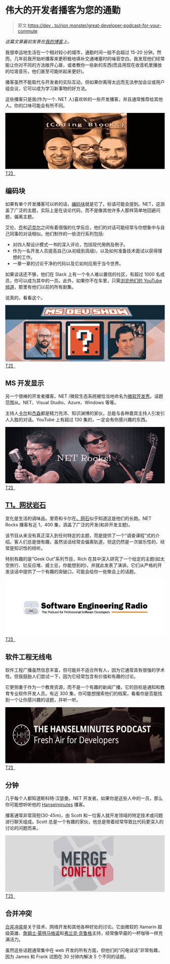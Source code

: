 # 伟大的开发者播客为您的通勤

> 原文:[https://dev . to/rion monster/great-developer-podcast-for-your-commute](https://dev.to/rionmonster/great-developer-podcasts-for-your-commute)

*这篇文章最初发表在[我的博客](http://rion.io)上。*

我很幸运地生活在一个相对较小的城市，通勤时间一般不会超过 15-20 分钟。然而，几年前我开始听播客来更积极地填补交通堵塞时的噪音空白。我发现他们经常能让你对不同的方法敞开心扉，或者教你一些新的东西(而且用现在收音机里播放的垃圾音乐，他们甚至可能听起来更好)。

播客虽然不能取代与开发者的实际互动，但如果你离得太远而无法参加会议或用户组会议，它可以成为学习新事物的好方法。

这些播客只是我(作为一个. NET 人)喜欢听的一些开发播客，并且通常推荐给其他人。你的口味可能会有所不同。

[![Coding Blocks](img/2e16cf1d500e07246633627c06ab381f.png)T2】](https://res.cloudinary.com/practicaldev/image/fetch/s--yXAsuB6h--/c_limit%2Cf_auto%2Cfl_progressive%2Cq_auto%2Cw_880/http://i.imgur.com/R1nVtAv.jpg)

## 编码块

如果有单个开发播客可以听的话，[编码块](https://dev.to/codingblocks)就是它了。标语可能会提到。NET，这涵盖了广泛的主题，实际上是在谈论代码，而不是像其他许多人那样简单地回避问题，偏离主题。

艾伦、[乔](https://twitter.com/THEjoezack)和[迈克尔](https://twitter.com/iamwaltuo)之间有着很强的化学反应，他们的对话可能经常与你想象中与自己同事的对话相似。他们制作的一些流行系列包括:

*   对四人帮设计模式一书的深入评论，包括现代用例及例子。
*   作为一名开发人员提高自己(从初级到高级)，以及如何准备技术面试以获得理想的工作。
*   一章一章的讨论干净的代码以及它如何应用于当今世界。

如果谈话还不够，他们在 Slack 上有一个令人难以置信的社区，有超过 1000 名成员，你可以成为其中的一员。此外，如果你不在车里，只需[浏览他们的 YouTube 频道](https://www.youtube.com/user/codingblocks)，那里有他们以前的所有剧集。

说真的，看看这个。

[![MS Dev Show](img/647c1f507ff4d5e1a5f6ff6e7e0f919a.png)T2】](https://res.cloudinary.com/practicaldev/image/fetch/s--53hjsGO7--/c_limit%2Cf_auto%2Cfl_progressive%2Cq_auto%2Cw_880/http://i.imgur.com/sOuk7C8.jpg)

## MS 开发显示

另一个很棒的开发者播客。NET /微软生态系统被恰当地命名为[微软开发秀](https://dev.to/msdevshow)。话题范围从。NET、Visual Studio、Azure、Windows 等等。

主持人[卡尔](https://twitter.com/carlschweitzer)和[杰森](https://twitter.com/ytechie)都是精力充沛、知识渊博的家伙，总能与各种嘉宾主持人引发引人入胜的对话。YouTube 上有超过 130 集的，一定会有你感兴趣的东西。

[![.NET Rocks](img/91a750b08f20966d1ffc1dff3430fba4.png)T2】](https://res.cloudinary.com/practicaldev/image/fetch/s--icY7w2AT--/c_limit%2Cf_auto%2Cfl_progressive%2Cq_auto%2Cw_880/http://i.imgur.com/EBwMQJ1.jpg)

## [T1。网状岩石](#net-rocks)

变化是生活的调味品。里奇和卡尔在[。网石](https://www.dotnetrocks.com/)似乎知道这是他们的长跑。NET Rocks 播客有近 1，400 集，涵盖了广泛的开发(和非开发主题)。

该节目从来没有真正深入到任何特定的主题，而是提供了一个“调查课程”式的介绍。客人们总是很有趣，虽然谈话经常会偏离轨道，但这仍然是一次娱乐性的、经常是知识性的倾听。

特别有趣的是“Geek Out”系列节目，Rich 在其中深入研究了一个给定的主题(如太空旅行、钍反应堆、威士忌，你能想到的)，并就此发表了演讲。它们从严格的开发谈话中提供了一个有趣的突破口，可能会给你一些聚会上的话题。

[![Software Engineering Radio](img/b9932a36838ef730cb87261f66c03234.png)T2】](https://res.cloudinary.com/practicaldev/image/fetch/s--zbLarILB--/c_limit%2Cf_auto%2Cfl_progressive%2Cq_auto%2Cw_880/http://i.imgur.com/12coLr9.jpg)

## 软件工程无线电

软件工程广播虽然信息丰富，但可能并不适合所有人，因为它通常具有很强的学术性。但我鼓励人们尝试一下，因为它经常包含有价值和有趣的讨论。

它更侧重于作为一个教育资源，而不是一个有趣的新闻广播，它的目标是通知和教育专业软件开发人员。有近 300 集，你可能想搜索他们的档案，看看你是否能找到一个让你感兴趣的话题，并听一听。

[![Hanselminutes](img/c211208f68ede778ecf500244c0b91e2.png)T2】](https://res.cloudinary.com/practicaldev/image/fetch/s--VyPfkyp5--/c_limit%2Cf_auto%2Cfl_progressive%2Cq_auto%2Cw_880/http://i.imgur.com/qXFWknP.jpg)

## 分钟

几乎每个人都知道斯科特·汉瑟曼。NET 开发者。如果你是这些人中的一员，那么你可能想听听他的 [Hanselminutes](https://dev.to/hanselminutes) 播客。

播客通常非常简短(30-45m)，由 Scott 和一位客人就开发领域的特定技术或问题进行聊天组成。Scott 总是一个有趣的家伙，他总是带着经常导致比代码更深入的讨论的问题而来。

[![Merge Conflict](img/44258658159f015b2a50fd3c830ab3fd.png)T2】](https://res.cloudinary.com/practicaldev/image/fetch/s--c3kcHtoq--/c_limit%2Cf_auto%2Cfl_progressive%2Cq_auto%2Cw_880/http://i.imgur.com/PdO72eB.jpg)

## 合并冲突

[合并冲突](http://www.mergeconflict.fm/)是关于技术、网络开发和其他各种好处的讨论。它由微软的 Xamarin 超级英雄、[詹姆士·蒙特马格诺](https://twitter.com/JamesMontemagno)和[弗兰克·克鲁格](https://twitter.com/praeclarum)主持，经常像早晨的一杯咖啡一样充满活力。

虽然这些话题通常集中在 web 开发的所有方面，但他们的“闪电谈话”非常有趣，因为 James 和 Frank 试图在 30 分钟内解决 5 个不同的话题。